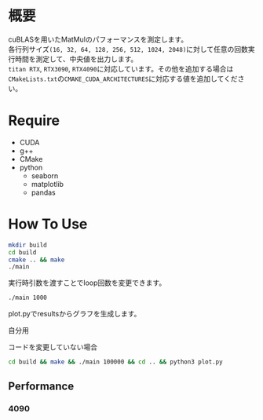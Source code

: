 # 概要
cuBLASを用いたMatMulのパフォーマンスを測定します。  
各行列サイズ`(16, 32, 64, 128, 256, 512, 1024, 2048)`に対して任意の回数実行時間を測定して、中央値を出力します。  
`titan RTX`, `RTX3090`, `RTX4090`に対応しています。その他を追加する場合は`CMakeLists.txt`の`CMAKE_CUDA_ARCHITECTURES`に対応する値を追加してください。  

# Require
- CUDA
- g++
- CMake
- python
    - seaborn
    - matplotlib
    - pandas

# How To Use

```bash
mkdir build
cd build
cmake .. && make
./main
```

実行時引数を渡すことでloop回数を変更できます。
```bash
./main 1000
```

plot.pyでresultsからグラフを生成します。

自分用

コードを変更していない場合
```bash
cd build && make && ./main 100000 && cd .. && python3 plot.py
```

## Performance

### 4090
